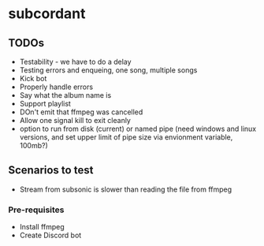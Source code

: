 # subcordant

## TODOs
* Testability - we have to do a delay
* Testing errors and enqueing, one song, multiple songs
* Kick bot
* Properly handle errors
* Say what the album name is
* Support playlist
* DOn't emit that ffmpeg was cancelled
* Allow one signal kill to exit cleanly
* option to run from disk (current) or named pipe (need windows and linux versions, and set upper limit of pipe size via envionment variable, 100mb?)

## Scenarios to test
* Stream from subsonic is slower than reading the file from ffmpeg

### Pre-requisites
* Install ffmpeg
* Create Discord bot
